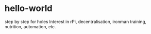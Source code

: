 # hello-world
step by step for holes
Interest in rPi, decentralisation, ironman training, nutrition, automation, etc.
